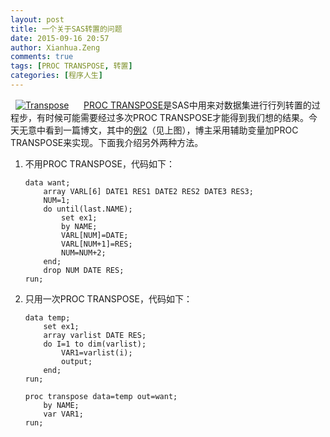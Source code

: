 ```yaml
---
layout: post
title: 一个关于SAS转置的问题
date: 2015-09-16 20:57
author: Xianhua.Zeng
comments: true
tags: [PROC TRANSPOSE, 转置]
categories: [程序人生]
---
```

<p>  <a href="http://www.xianhuazeng.com/cn/wp-content/uploads/2015/09/Transpose.jpg"><img class="aligncenter size-full" src="http://www.xianhuazeng.com/cn/wp-content/uploads/2015/09/Transpose.jpg" alt="Transpose" /></a>      <span style="text-decoration: underline;"><a href="https://support.sas.com/documentation/cdl/en/proc/61895/HTML/default/viewer.htm#a000063663.htm" target="_blank">PROC TRANSPOSE</a></span>是SAS中用来对数据集进行行列转置的过程步，有时候可能需要经过多次PROC TRANSPOSE才能得到我们想的结果。今天无意中看到一篇博文，其中的<span style="text-decoration: underline;"><a href="http://saslist.net/archives/255" target="_blank">例2</a></span>（见上图），博主采用辅助变量加PROC TRANSPOSE来实现。下面我介绍另外两种方法。<!--more--></p>
<ol>
	<li>不用PROC TRANSPOSE，代码如下：

<pre><code>data want;
    array VARL[6] DATE1 RES1 DATE2 RES2 DATE3 RES3;
    NUM=1;
    do until(last.NAME);
        set ex1;
        by NAME;
        VARL[NUM]=DATE;
        VARL[NUM+1]=RES;
        NUM=NUM+2;
    end;
    drop NUM DATE RES;
run;</code></pre>
</li>
	<li>只用一次PROC TRANSPOSE，代码如下：

<pre><code>data temp;
    set ex1;
    array varlist DATE RES;
    do I=1 to dim(varlist);
        VAR1=varlist(i);
        output;
    end;
run;

proc transpose data=temp out=want;
    by NAME;
    var VAR1;
run;
</code></pre>
</li>
</ol>
